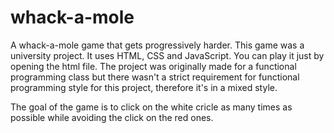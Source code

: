 # whack-a-mole

A whack-a-mole game that gets progressively harder. This game was a university project. It uses HTML, CSS and JavaScript. You can play it just by opening the html file. The project was originally made for a functional programming class but there wasn't a strict requirement for functional programming style for this project, therefore it's in a mixed style.

The goal of the game is to click on the white cricle as many times as possible while avoiding the click on the red ones.
